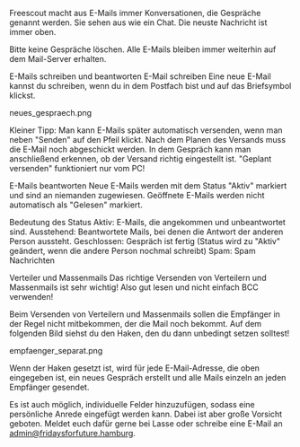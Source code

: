 Freescout macht aus E-Mails immer Konversationen, die Gespräche genannt werden. Sie sehen aus wie ein Chat. Die neuste Nachricht ist immer oben.

Bitte keine Gespräche löschen. Alle E-Mails bleiben immer weiterhin auf dem Mail-Server erhalten.



E-Mails schreiben und beantworten
E-Mail schreiben
Eine neue E-Mail kannst du schreiben, wenn du in dem Postfach bist und auf das Briefsymbol klickst.

neues_gespraech.png

Kleiner Tipp: Man kann E-Mails später automatisch versenden, wenn man neben "Senden" auf den Pfeil klickt. Nach dem Planen des Versands muss die E-Mail noch abgeschickt werden. In dem Gespräch kann man anschließend erkennen, ob der Versand richtig eingestellt ist. "Geplant versenden" funktioniert nur vom PC!

E-Mails beantworten
Neue E-Mails werden mit dem Status "Aktiv" markiert und sind an niemanden zugewiesen. Geöffnete E-Mails werden nicht automatisch als "Gelesen" markiert.

Bedeutung des Status
Aktiv: E-Mails, die angekommen und unbeantwortet sind.
Ausstehend: Beantwortete Mails, bei denen die Antwort der anderen Person aussteht.
Geschlossen: Gespräch ist fertig (Status wird zu "Aktiv" geändert, wenn die andere Person nochmal schreibt)
Spam: Spam Nachrichten



Verteiler und Massenmails
Das richtige Versenden von Verteilern und Massenmails ist sehr wichtig! Also gut lesen und nicht einfach BCC verwenden!

Beim Versenden von Verteilern und Massenmails sollen die Empfänger in der Regel nicht mitbekommen, der die Mail noch bekommt. Auf dem folgenden Bild siehst du den Haken, den du dann unbedingt setzen solltest!

empfaenger_separat.png

Wenn der Haken gesetzt ist, wird für jede E-Mail-Adresse, die oben eingegeben ist, ein neues Gespräch erstellt und alle Mails einzeln an jeden Empfänger gesendet.

Es ist auch möglich, individuelle Felder hinzuzufügen, sodass eine persönliche Anrede eingefügt werden kann. Dabei ist aber große Vorsicht geboten. Meldet euch dafür gerne bei Lasse oder schreibe eine E-Mail an admin@fridaysforfuture.hamburg.

